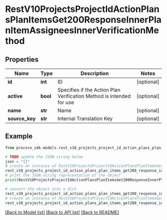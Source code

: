 # RestV10ProjectsProjectIdActionPlansPlanItemsGet200ResponseInnerPlanItemAssigneesInnerVerificationMethod


## Properties

Name | Type | Description | Notes
------------ | ------------- | ------------- | -------------
**id** | **int** | ID | [optional] 
**active** | **bool** | Specifies if the Action Plan Verification Method is intended for use | [optional] 
**name** | **str** | Name | [optional] 
**source_key** | **str** | Internal Translation Key | [optional] 

## Example

```python
from procore_sdk.models.rest_v10_projects_project_id_action_plans_plan_items_get200_response_inner_plan_item_assignees_inner_verification_method import RestV10ProjectsProjectIdActionPlansPlanItemsGet200ResponseInnerPlanItemAssigneesInnerVerificationMethod

# TODO update the JSON string below
json = "{}"
# create an instance of RestV10ProjectsProjectIdActionPlansPlanItemsGet200ResponseInnerPlanItemAssigneesInnerVerificationMethod from a JSON string
rest_v10_projects_project_id_action_plans_plan_items_get200_response_inner_plan_item_assignees_inner_verification_method_instance = RestV10ProjectsProjectIdActionPlansPlanItemsGet200ResponseInnerPlanItemAssigneesInnerVerificationMethod.from_json(json)
# print the JSON string representation of the object
print(RestV10ProjectsProjectIdActionPlansPlanItemsGet200ResponseInnerPlanItemAssigneesInnerVerificationMethod.to_json())

# convert the object into a dict
rest_v10_projects_project_id_action_plans_plan_items_get200_response_inner_plan_item_assignees_inner_verification_method_dict = rest_v10_projects_project_id_action_plans_plan_items_get200_response_inner_plan_item_assignees_inner_verification_method_instance.to_dict()
# create an instance of RestV10ProjectsProjectIdActionPlansPlanItemsGet200ResponseInnerPlanItemAssigneesInnerVerificationMethod from a dict
rest_v10_projects_project_id_action_plans_plan_items_get200_response_inner_plan_item_assignees_inner_verification_method_from_dict = RestV10ProjectsProjectIdActionPlansPlanItemsGet200ResponseInnerPlanItemAssigneesInnerVerificationMethod.from_dict(rest_v10_projects_project_id_action_plans_plan_items_get200_response_inner_plan_item_assignees_inner_verification_method_dict)
```
[[Back to Model list]](../README.md#documentation-for-models) [[Back to API list]](../README.md#documentation-for-api-endpoints) [[Back to README]](../README.md)


